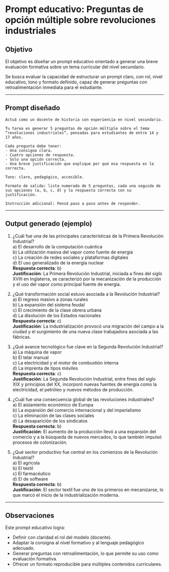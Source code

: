 # Prompt educativo: Preguntas de opción múltiple sobre revoluciones industriales

## Objetivo

El objetivo es diseñar un prompt educativo orientado a generar una breve evaluación formativa sobre un tema curricular del nivel secundario.

Se busca evaluar la capacidad de estructurar un prompt claro, con rol, nivel educativo, tono y formato definido, capaz de generar preguntas con retroalimentación inmediata para el estudiante.

---

## Prompt diseñado

```
Actuá como un docente de historia con experiencia en nivel secundario.

Tu tarea es generar 5 preguntas de opción múltiple sobre el tema “revoluciones industriales”, pensadas para estudiantes de entre 14 y 17 años.

Cada pregunta debe tener:
- Una consigna clara.
- Cuatro opciones de respuesta.
- Solo una opción correcta.
- Una breve justificación que explique por qué esa respuesta es la correcta.

Tono: claro, pedagógico, accesible.

Formato de salida: lista numerada de 5 preguntas, cada una seguida de sus opciones (a, b, c, d) y la respuesta correcta con su justificación.

Instrucción adicional: Pensá paso a paso antes de responder.
```

---

## Output generado (ejemplo)

1. ¿Cuál fue una de las principales características de la Primera Revolución Industrial?  
a) El desarrollo de la computación cuántica  
b) La utilización masiva del vapor como fuente de energía  
c) La creación de redes sociales y plataformas digitales  
d) El uso generalizado de la energía nuclear  
**Respuesta correcta**: b)  
**Justificación**: La Primera Revolución Industrial, iniciada a fines del siglo XVIII en Inglaterra, se caracterizó por la mecanización de la producción y el uso del vapor como principal fuente de energía.

2. ¿Qué transformación social estuvo asociada a la Revolución Industrial?  
a) El regreso masivo a zonas rurales  
b) La expansión del sistema feudal  
c) El crecimiento de la clase obrera urbana  
d) La disolución de los Estados nacionales  
**Respuesta correcta**: c)  
**Justificación**: La industrialización provocó una migración del campo a la ciudad y el surgimiento de una nueva clase trabajadora asociada a las fábricas.

3. ¿Qué avance tecnológico fue clave en la Segunda Revolución Industrial?  
a) La máquina de vapor  
b) El telar manual  
c) La electricidad y el motor de combustión interna  
d) La imprenta de tipos móviles  
**Respuesta correcta**: c)  
**Justificación**: La Segunda Revolución Industrial, entre fines del siglo XIX y principios del XX, incorporó nuevas fuentes de energía como la electricidad, el petróleo y nuevos métodos de producción.

4. ¿Cuál fue una consecuencia global de las revoluciones industriales?  
a) El aislamiento económico de Europa  
b) La expansión del comercio internacional y del imperialismo  
c) La eliminación de las clases sociales  
d) La desaparición de los sindicatos  
**Respuesta correcta**: b)  
**Justificación**: El aumento de la producción llevó a una expansión del comercio y a la búsqueda de nuevos mercados, lo que también impulsó procesos de colonización.

5. ¿Qué sector productivo fue central en los comienzos de la Revolución Industrial?  
a) El agrícola  
b) El textil  
c) El farmacéutico  
d) El de software  
**Respuesta correcta**: b)  
**Justificación**: El sector textil fue uno de los primeros en mecanizarse, lo que marcó el inicio de la industrialización moderna.

---

## Observaciones

Este prompt educativo logra:

- Definir con claridad el rol del modelo (docente).
- Adaptar la consigna al nivel formativo y al lenguaje pedagógico adecuado.
- Generar preguntas con retroalimentación, lo que permite su uso como evaluación formativa.
- Ofrecer un formato reproducible para múltiples contenidos curriculares.
